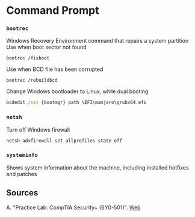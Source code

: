 # Command Prompt
### `bootrec`
Windows Recovery Environment command that repairs a system partition
Use when boot sector not found
```
bootrec /fixboot
```
Use when BCD file has been corrupted
```
bootrec /rebuildbcd
```
Change Windows bootloader to Linux, while dual booting
```cmd
bcdedit /set {bootmgr} path \EFI\manjaro\grubx64.efi
```

### `netsh`
Turn off Windows firewall
```cmd
netsh advfirewall set allprofiles state off
```

### `systeminfo`
Shows system information about the machine, including installed hotfixes and patches

## Sources
A. "Practice Lab: CompTIA Security+ (SY0-501)". [Web](https://pts.measureup.com/web/index.php#dashboard.php)